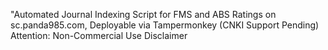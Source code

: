 "Automated Journal Indexing Script for FMS and ABS Ratings on sc.panda985.com, Deployable via Tampermonkey (CNKI Support Pending)
Attention: Non-Commercial Use Disclaimer
